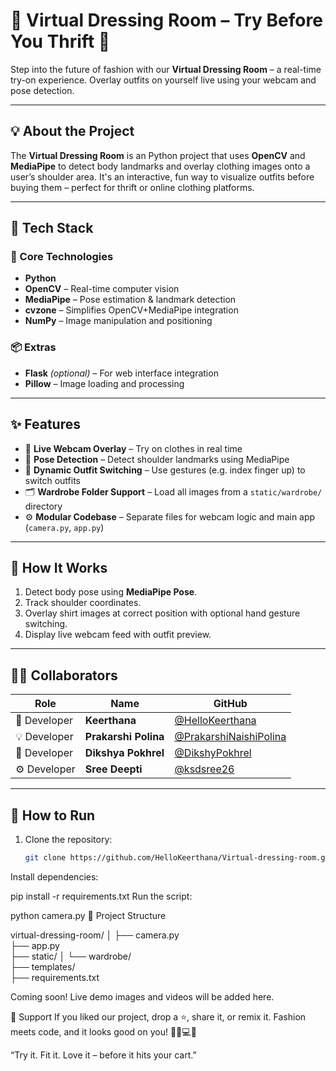 # 👚 Virtual Dressing Room – Try Before You Thrift 👕

Step into the future of fashion with our **Virtual Dressing Room** – a real-time try-on experience. 
Overlay outfits on yourself live using your webcam and pose detection.

---

## 💡 About the Project

The **Virtual Dressing Room** is an Python project that uses **OpenCV** and **MediaPipe** to detect body landmarks and overlay clothing images onto a user’s shoulder area. 
It's an interactive, fun way to visualize outfits before buying them – perfect for thrift or online clothing platforms.

---

## 🔧 Tech Stack

### 🧠 Core Technologies
- **Python**
- **OpenCV** – Real-time computer vision
- **MediaPipe** – Pose estimation & landmark detection
- **cvzone** – Simplifies OpenCV+MediaPipe integration
- **NumPy** – Image manipulation and positioning

### 📦 Extras
- **Flask** *(optional)* – For web interface integration
- **Pillow** – Image loading and processing

---

## ✨ Features

- 📸 **Live Webcam Overlay** – Try on clothes in real time
- 💃 **Pose Detection** – Detect shoulder landmarks using MediaPipe
- 👕 **Dynamic Outfit Switching** – Use gestures (e.g. index finger up) to switch outfits
- 🗂️ **Wardrobe Folder Support** – Load all images from a `static/wardrobe/` directory
- ⚙️ **Modular Codebase** – Separate files for webcam logic and main app (`camera.py`, `app.py`)

---

## 🧵 How It Works

1. Detect body pose using **MediaPipe Pose**.
2. Track shoulder coordinates.
3. Overlay shirt images at correct position with optional hand gesture switching.
4. Display live webcam feed with outfit preview.

---

## 👩‍💻 Collaborators

| Role | Name | GitHub |
|------|------|--------|
| 🧠 Developer | **Keerthana** | [@HelloKeerthana](https://github.com/HelloKeerthana) |
| 💡 Developer | **Prakarshi Polina** | [@PrakarshiNaishiPolina](https://github.com/PrakarshiNaishiPolina) |
| 🎨 Developer | **Dikshya Pokhrel** | [@DikshyPokhrel](https://github.com/DikshyPokhrel) |
| ⚙️ Developer | **Sree Deepti** | [@ksdsree26](https://github.com/ksdsree26) |

---

## 🚀 How to Run

1. Clone the repository:
   ```bash
   git clone https://github.com/HelloKeerthana/Virtual-dressing-room.git
Install dependencies:

pip install -r requirements.txt
Run the script:


python camera.py
📂 Project Structure

virtual-dressing-room/
│
├── camera.py         
├── app.py             
├── static/
│   └── wardrobe/     
├── templates/        
├── requirements.txt 

Coming soon!
Live demo images and videos will be added here.

🌟 Support
If you liked our project, drop a ⭐, share it, or remix it. Fashion meets code, and it looks good on you! 💁‍♀️💻✨

“Try it. Fit it. Love it – before it hits your cart.”
